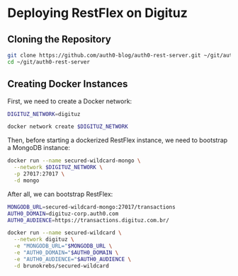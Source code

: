 # Deploying RestFlex on Digituz

## Cloning the Repository

```bash
git clone https://github.com/auth0-blog/auth0-rest-server.git ~/git/auth0-rest-server
cd ~/git/auth0-rest-server
```

## Creating Docker Instances

First, we need to create a Docker network:

```bash
DIGITUZ_NETWORK=digituz

docker network create $DIGITUZ_NETWORK
```

Then, before starting a dockerized RestFlex instance, we need to bootstrap a MongoDB instance:

```bash
docker run --name secured-wildcard-mongo \
  --network $DIGITUZ_NETWORK \
  -p 27017:27017 \
  -d mongo
```

After all, we can bootstrap RestFlex:

```bash
MONGODB_URL=secured-wildcard-mongo:27017/transactions
AUTH0_DOMAIN=digituz-corp.auth0.com
AUTH0_AUDIENCE=https://transactions.digituz.com.br/

docker run --name secured-wildcard \
  --network digituz \
  -e "MONGODB_URL="$MONGODB_URL \
  -e "AUTH0_DOMAIN="$AUTH0_DOMAIN \
  -e "AUTH0_AUDIENCE="$AUTH0_AUDIENCE \
  -d brunokrebs/secured-wildcard
```
